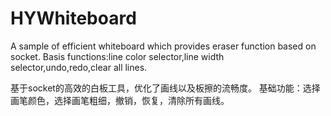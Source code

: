 # HYWhiteboard
A sample of efficient whiteboard which provides eraser function based on socket.
Basis functions:line color selector,line width selector,undo,redo,clear all lines.

基于socket的高效的白板工具，优化了画线以及板擦的流畅度。
基础功能：选择画笔颜色，选择画笔粗细，撤销，恢复，清除所有画线。
